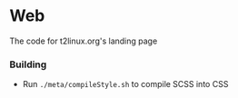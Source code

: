 # Web

The code for t2linux.org's landing page

### Building

- Run `./meta/compileStyle.sh` to compile SCSS into CSS